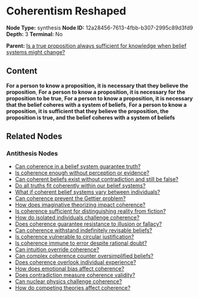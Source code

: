 # Coherentism Reshaped

**Node Type:** synthesis
**Node ID:** 12a28456-7613-4fbb-b307-2995c89d3fd9
**Depth:** 3
**Terminal:** No

**Parent:** [Is a true proposition always sufficient for knowledge when belief systems might change?](is-a-true-proposition-always-sufficient-for-knowledge-when-belief-systems-might-change-antithesis-b0acdf61-c672-4e25-b410-036e693836f1.md)

## Content

**For a person to know a proposition, it is necessary that they believe the proposition**, **For a person to know a proposition, it is necessary for the proposition to be true**, **For a person to know a proposition, it is necessary that the belief coheres with a system of beliefs**, **For a person to know a proposition, it is sufficient that they believe the proposition, the proposition is true, and the belief coheres with a system of beliefs**

## Related Nodes

### Antithesis Nodes

- [Can coherence in a belief system guarantee truth?](can-coherence-in-a-belief-system-guarantee-truth-antithesis-dab0b1be-aa68-479a-ac92-c029a6f0bb9a.md)
- [Is coherence enough without perception or evidence?](is-coherence-enough-without-perception-or-evidence-antithesis-c03faa87-4591-4b53-a7f5-9f96f2c21106.md)
- [Can coherent beliefs exist without contradiction and still be false?](can-coherent-beliefs-exist-without-contradiction-and-still-be-false-antithesis-ea105aea-a6f4-4f42-8ef1-14d385e3f6ea.md)
- [Do all truths fit coherently within our belief systems?](do-all-truths-fit-coherently-within-our-belief-systems-antithesis-8c2ad6d5-07c8-425d-8bf1-172c98038edf.md)
- [What if coherent belief systems vary between individuals?](what-if-coherent-belief-systems-vary-between-individuals-antithesis-e3dda792-4bbc-45e5-9c0a-b550336386cf.md)
- [Can coherence prevent the Gettier problem?](can-coherence-prevent-the-gettier-problem-antithesis-0912a25d-f74b-48c7-91cf-35563863a5ca.md)
- [How does imaginative theorizing impact coherence?](how-does-imaginative-theorizing-impact-coherence-antithesis-f8745bbb-1b7c-4dd1-a2db-a6c8cdb685b9.md)
- [Is coherence sufficient for distinguishing reality from fiction?](is-coherence-sufficient-for-distinguishing-reality-from-fiction-antithesis-0d1011b6-594a-4dae-95fb-1e34af611ba0.md)
- [How do isolated individuals challenge coherence?](how-do-isolated-individuals-challenge-coherence-antithesis-3663cd9e-ec25-414f-b179-ad81f8b55b85.md)
- [Does coherence guarantee resistance to illusion or fallacy?](does-coherence-guarantee-resistance-to-illusion-or-fallacy-antithesis-994735ee-57ea-4d2b-a5c9-6ad7d860b0c4.md)
- [Can coherence withstand indefinitely revisable beliefs?](can-coherence-withstand-indefinitely-revisable-beliefs-antithesis-8ef839a7-b50f-4092-83dd-dabdf4655a8c.md)
- [Is coherence vulnerable to circular justification?](is-coherence-vulnerable-to-circular-justification-antithesis-c1b0fb96-fe43-4061-8924-97145b662942.md)
- [Is coherence immune to error despite rational doubt?](is-coherence-immune-to-error-despite-rational-doubt-antithesis-9d4055b2-fb16-468b-a829-41aa91e1d792.md)
- [Can intuition override coherence?](can-intuition-override-coherence-antithesis-807a0753-4e2b-4a5e-82f7-b1401b3dc54d.md)
- [Can complex coherence counter oversimplified beliefs?](can-complex-coherence-counter-oversimplified-beliefs-antithesis-fa75a245-fd96-40f5-90b6-d75e3ff08c66.md)
- [Does coherence overlook individual experience?](does-coherence-overlook-individual-experience-antithesis-870e0bb6-bdcb-4585-bbf3-1f3515e43755.md)
- [How does emotional bias affect coherence?](how-does-emotional-bias-affect-coherence-antithesis-253d9492-e4f5-4ca4-a15a-81fb62fe4c2d.md)
- [Does contradiction measure coherence validity?](does-contradiction-measure-coherence-validity-antithesis-4ac578d0-4f28-475c-9d8a-f2102b7b7cfb.md)
- [Can nuclear physics challenge coherence?](can-nuclear-physics-challenge-coherence-antithesis-a9340779-e9c0-4da9-ae54-83ace909258a.md)
- [How do competing theories affect coherence?](how-do-competing-theories-affect-coherence-antithesis-257dac82-930d-4e88-8637-ba3f4fd43f82.md)
